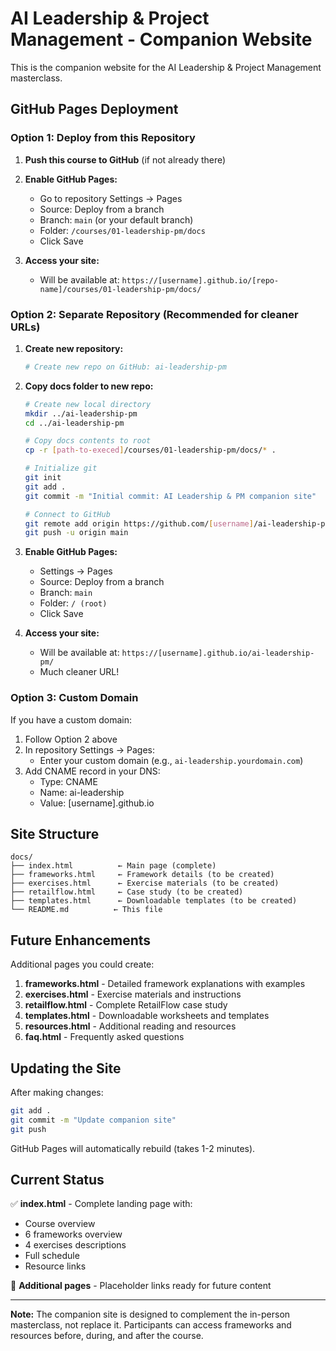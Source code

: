 # AI Leadership & Project Management - Companion Website

This is the companion website for the AI Leadership & Project Management masterclass.

## GitHub Pages Deployment

### Option 1: Deploy from this Repository

1. **Push this course to GitHub** (if not already there)
2. **Enable GitHub Pages:**
   - Go to repository Settings → Pages
   - Source: Deploy from a branch
   - Branch: `main` (or your default branch)
   - Folder: `/courses/01-leadership-pm/docs`
   - Click Save

3. **Access your site:**
   - Will be available at: `https://[username].github.io/[repo-name]/courses/01-leadership-pm/docs/`

### Option 2: Separate Repository (Recommended for cleaner URLs)

1. **Create new repository:**
   ```bash
   # Create new repo on GitHub: ai-leadership-pm
   ```

2. **Copy docs folder to new repo:**
   ```bash
   # Create new local directory
   mkdir ../ai-leadership-pm
   cd ../ai-leadership-pm

   # Copy docs contents to root
   cp -r [path-to-execed]/courses/01-leadership-pm/docs/* .

   # Initialize git
   git init
   git add .
   git commit -m "Initial commit: AI Leadership & PM companion site"

   # Connect to GitHub
   git remote add origin https://github.com/[username]/ai-leadership-pm.git
   git push -u origin main
   ```

3. **Enable GitHub Pages:**
   - Settings → Pages
   - Source: Deploy from a branch
   - Branch: `main`
   - Folder: `/ (root)`
   - Click Save

4. **Access your site:**
   - Will be available at: `https://[username].github.io/ai-leadership-pm/`
   - Much cleaner URL!

### Option 3: Custom Domain

If you have a custom domain:

1. Follow Option 2 above
2. In repository Settings → Pages:
   - Enter your custom domain (e.g., `ai-leadership.yourdomain.com`)
3. Add CNAME record in your DNS:
   - Type: CNAME
   - Name: ai-leadership
   - Value: [username].github.io

## Site Structure

```
docs/
├── index.html          ← Main page (complete)
├── frameworks.html     ← Framework details (to be created)
├── exercises.html      ← Exercise materials (to be created)
├── retailflow.html     ← Case study (to be created)
├── templates.html      ← Downloadable templates (to be created)
└── README.md          ← This file
```

## Future Enhancements

Additional pages you could create:

1. **frameworks.html** - Detailed framework explanations with examples
2. **exercises.html** - Exercise materials and instructions
3. **retailflow.html** - Complete RetailFlow case study
4. **templates.html** - Downloadable worksheets and templates
5. **resources.html** - Additional reading and resources
6. **faq.html** - Frequently asked questions

## Updating the Site

After making changes:

```bash
git add .
git commit -m "Update companion site"
git push
```

GitHub Pages will automatically rebuild (takes 1-2 minutes).

## Current Status

✅ **index.html** - Complete landing page with:
- Course overview
- 6 frameworks overview
- 4 exercises descriptions
- Full schedule
- Resource links

🔲 **Additional pages** - Placeholder links ready for future content

---

**Note:** The companion site is designed to complement the in-person masterclass,
not replace it. Participants can access frameworks and resources before, during,
and after the course.
